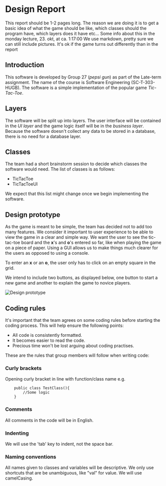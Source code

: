 # Design Report

This report should be 1-2 pages long. The reason we are doing it is to get a basic idea of what the game should be like, which classes should the program have, which 
layers does it have etc...
Some info about this in the monday lecture, 23. okt, at ca. 1:17:00
We use markdown, pretty sure we can still include pictures.
It's ok if the game turns out differently than in the report

## Introduction
This software is developed by Group 27 (*pepsi gun*) as part of the Late-term assignment.
The name of the course is Software Engineering (SC-T-303-HUGB).
The software is a simple implementation of the popular game *Tic-Tac-Toe*.

## Layers
The software will be split up into layers. The user interface will be contained in the 
_UI layer_ and the game logic itself will be in the _business layer_. Because the software
doesn't collect any data to be stored in a database, there is no need for a database layer.

## Classes
The team had a short brainstorm session to decide which classes the software
would need. 
The list of classes is as follows:
- TicTacToe
- TicTacToeUI

We expect that this list might change once we begin implementing the software.

## Design prototype
As the game is meant to be simple, the team has decided not to add too many features.
We consider it important to user experience to be able to view the game in a clear 
and simple way. We want the user to see the tic-tac-toe board and the **x**'s and **o**'s
entered so far, like when playing the game on a piece of paper. Using a GUI allows us
to make things much clearer for the users as opposed to using a console.


To enter an **x** or an **o**, the user only has to click on an empty square in the grid. 

We intend to include two buttons, as displayed below, one button to start a new game 
and another to explain the game to novice players.

![Design prototype](https://i.imgur.com/GCRwzVo.png)

## Coding rules
It's important that the team agrees on some coding rules before 
starting the coding process. This will help ensure the following points:

- All code is consistently formatted.
- It becomes easier to read the code.
- Precious time won't be lost arguing about coding practises.

These are the rules that group members will follow when writing code:

### Curly brackets
Opening curly bracket in line with function/class name e.g.	
~~~~
	public class TestClass(){
	    //Some logic
	}
~~~~

### Comments
All comments in the code will be in English.

### Indenting
We will use the 'tab' key to indent, not the space bar.

### Naming conventions
All names given to classes and variables will be descriptive. We only use shortcuts that 
are be unambiguous, like "val" for value. We will use camelCasing.

